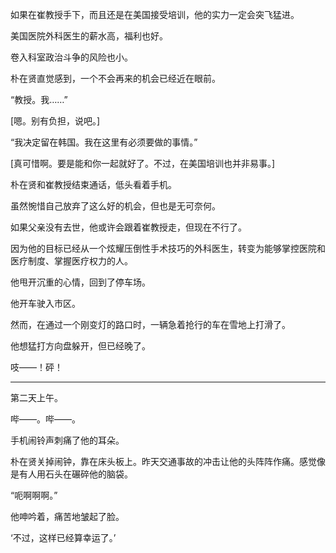 如果在崔教授手下，而且还是在美国接受培训，他的实力一定会突飞猛进。

美国医院外科医生的薪水高，福利也好。

卷入科室政治斗争的风险也小。

朴在贤直觉感到，一个不会再来的机会已经近在眼前。

“教授。我……”

[嗯。别有负担，说吧。]

“我决定留在韩国。我在这里有必须要做的事情。”

[真可惜啊。要是能和你一起就好了。不过，在美国培训也并非易事。]

朴在贤和崔教授结束通话，低头看着手机。

虽然惋惜自己放弃了这么好的机会，但也是无可奈何。

如果父亲没有去世，他或许会跟着崔教授走，但现在不行了。

因为他的目标已经从一个炫耀压倒性手术技巧的外科医生，转变为能够掌控医院和医疗制度、掌握医疗权力的人。

他甩开沉重的心情，回到了停车场。

他开车驶入市区。

然而，在通过一个刚变灯的路口时，一辆急着抢行的车在雪地上打滑了。

他想猛打方向盘躲开，但已经晚了。

吱——！砰！

* * *

第二天上午。

哔——。哔——。

手机闹铃声刺痛了他的耳朵。

朴在贤关掉闹钟，靠在床头板上。昨天交通事故的冲击让他的头阵阵作痛。感觉像是有人用石头在碾碎他的脑袋。

“呃啊啊啊。”

他呻吟着，痛苦地皱起了脸。

‘不过，这样已经算幸运了。’